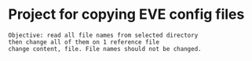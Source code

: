 # Project for copying EVE config files

```
Objective: read all file names from selected directory 
then change all of them on 1 reference file
change content, file. File names should not be changed.
```
